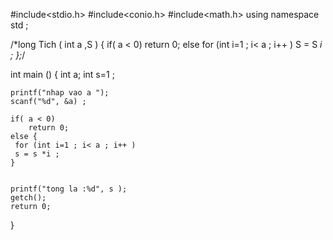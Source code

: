 #include<stdio.h>
#include<conio.h>
#include<math.h>
using namespace std ;

/*long  Tich ( int a ,S )
{
    if( a < 0)
        return 0;
    else 
     for (int i=1 ; i< a ; i++ )
     S = S *i ;
};*/ 

int main ()
{
    int a;
    int s=1 ;

    printf("nhap vao a ");
    scanf("%d", &a) ;

    if( a < 0)
        return 0;
    else {
     for (int i=1 ; i< a ; i++ )
     s = s *i ;
    }

    
    printf("tong la :%d", s );
    getch();
    return 0;

}
